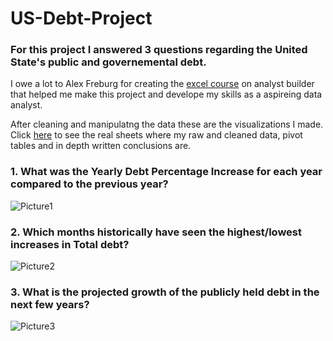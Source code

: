 # US-Debt-Project
### For this project I answered 3 questions regarding the United State's public and governemental debt.

I owe a lot to Alex Freburg for creating the [excel course](https://www.analystbuilder.com/courses/excel-for-data-analytics) on analyst builder that helped me make this project and develope my skills as a aspireing data analyst.

After cleaning and manipulatng the data these are the visualizations I made. Click [here](https://github.com/AJ-Carp/US-Debt-Project/blob/main/US%20Debt%20Project.xlsx) to see the real sheets where my raw and cleaned data, pivot tables and in depth written conclusions are.

### 1.  What was the Yearly Debt Percentage Increase for each year compared to the previous year?
![Picture1](https://github.com/user-attachments/assets/3d4abaa4-0eef-4e09-b067-472e726496a1)
### 2.  Which months historically have seen the highest/lowest increases in Total debt?
![Picture2](https://github.com/user-attachments/assets/cc329cdf-f5d4-4610-b525-ab157277e6c4)
### 3.  What is the projected growth of the publicly held debt in the next few years?
![Picture3](https://github.com/user-attachments/assets/77ee8cd0-ce53-423d-a1f6-87b8c6f4dbca)
